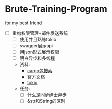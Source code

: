 # Brute-Training-Program
for my best friend 

- [ ] 重构权限管理+邮件发送系统
  - [ ] 使用并且熟练tokio
  - [ ] swagger展示api
  - [ ] 用json形式展示权限
  - [ ] 明白异步和多线程
  - 资料:
    - [cargo包搜索](https://crates.io/)
    - [官方文档](https://doc.rust-lang.org/std/index.html?)
    - [tokio](https://github.com/tokio-rs/tokio)
  - 任务:
    - [ ] 什么是同步绅士异步
    - [ ] &str和String的区别
